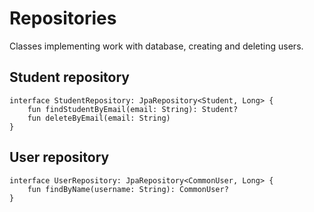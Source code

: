 # Repositories
Classes implementing work with database, creating and deleting users.
## Student repository
```
interface StudentRepository: JpaRepository<Student, Long> {
    fun findStudentByEmail(email: String): Student?
    fun deleteByEmail(email: String)
}
```
## User repository
```
interface UserRepository: JpaRepository<CommonUser, Long> {
    fun findByName(username: String): CommonUser?
}
```